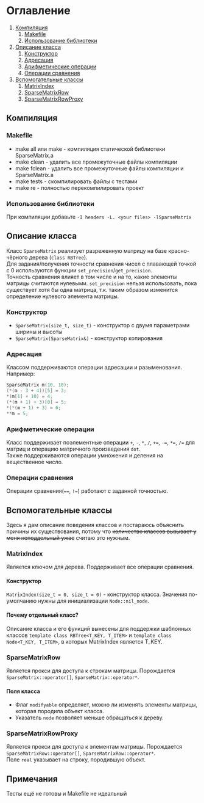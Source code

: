 #  Оглавление
1. [Компиляция](#compilation)
    1. [Makefile](#Makefile)
    2. [Использование библиотеки](#lib_usage)
2. [Описание класса](#class_description)
    1. [Конструктор](#constructor)
    2. [Адресация](#addressing)
    3. [Арифметические операции](#arithmetics)
    4. [Операции сравнения](#comparison)
3. [Вспомогательные классы](#sup_classes)
    1. [MatrixIndex](#MatrixIndex)
    2. [SparseMatrixRow](#SparseMatrixRow)
    3. [SparseMatrixRowProxy](#SparseMatrixRowProxy)

## Компиляция <a name="compilation"></a>
### Makefile
* make all или make - компиляция статической библиотеки SparseMatrix.a
* make clean - удалить все промежуточные файлы компиляции
* make fclean - удалить все промежуточные файлы компиляции и SparseMatrix.a
* make tests - скомпилировать файлы с тестами
* make re - полностью перекомпилировать проект
### Использование библиотеки <a name="lib_usage"></a>
При компиляции добавьте `-I headers -L. <your files> -lSparseMatrix`

## Описание класса <a name="class_description"></a>
Класс `SparseMatrix` реализует разреженную матрицу на базе красно-чёрного дерева (`class RBTree`). <br>
Для задания/получения точности сравнения чисел с плавающей точкой с 0 используются функции `set_precision`/`get_precision`. <br>
Точность сравнения влияет в том числе и на то, какие элементы матрицы считаются нулевыми. `set_precision` нельзя использовать, пока существует хотя бы одна матрица, т.к. таким образом изменится определение нулевого элемента матрицы.
### Конструктор <a name="constructor"></a>
* `SparseMatrix(size_t, size_t)` - конструктор с двумя параметрами ширины и высоты
* `SparseMatrix(SparseMatrix&)` - конструктор копирования
### Адресация <a name="addressing"></a>
Классом поддерживаются операции адресации и разыменования. Например: <br>
```cpp
SparseMatrix m(10, 10);
(*(m - 3 + 4))[5] = 3;
*(m[1] + 10) = 4;
(*(m + 1) + 3)[0] = 5;
*(*(m + 1) + 3) = 6;
**m = 5;
```
### Арифметические операции <a name="arithmetics"></a>
Класс поддерживает поэлементные операции `+`, `-`, `*`, `/`, `+=`, `-=`, `*=`, `/=` для матриц и операцию матричного произведения `dot`. <br>
Также поддерживаются операции умножения и деления на вещественное число.
### Операции сравнения <a name="comparison"></a>
Операции сравнения(`==`, `!=`) работают с заданной точностью.

## Вспомогательные классы <a name="sup_classes"></a>
Здесь я дам описание поведения классов и  постараюсь объяснить причины их существования, потому что ~~количество классов вызывает у меня неподдельный ужас~~ считаю это нужным.
### MatrixIndex
Является ключом для дерева. Поддерживает все операции сравнения.
#### Конструктор
`MatrixIndex(size_t = 0, size_t = 0)` - конструктор класса. Значения по-умолчанию нужны для инициализации `Node::nil_node`.
#### Почему отдельный класс?
Описание класса и его функций вынесены для поддержки шаблонных классов `template class RBTree<T_KEY, T_ITEM>` и `template class Node<T_KEY, T_ITEM>`, в которых MatrixIndex является T_KEY.
### SparseMatrixRow
Является прокси для доступа к строкам матрицы. Порождается `SparseMatrix::operator[]`, `SparseMatrix::operator*`.<br>
#### Поля класса
* Флаг `modifyable` определяет, можно ли изменять элементы матрицы, которая породила объект класса. <br>
* Указатель `node` позволяет меньше обращаться к дереву.
### SparseMatrixRowProxy
Является прокси для доступа к элементам матрицы. Порождается `SparseMatrixRow::operator[]`, `SparseMatrixRow::operator*`. <br>
Поле `real` указывает на строку, породившую объект.

## Примечания
Тесты ещё не готовы и Makefile не идеальный